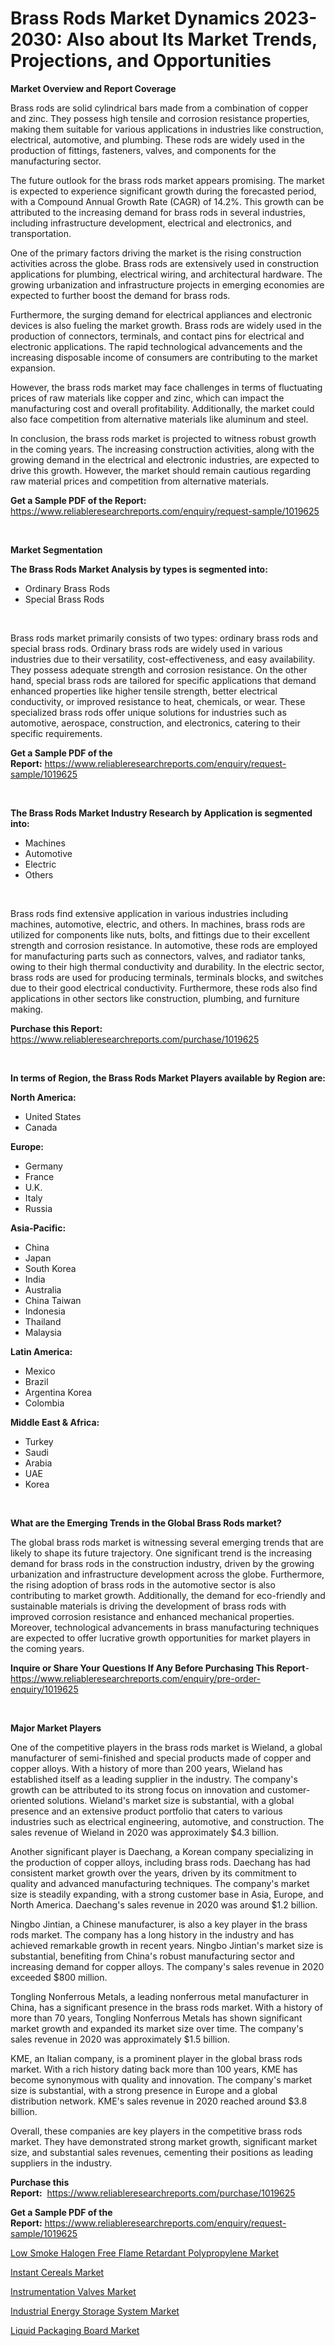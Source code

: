 <p><h1>Brass Rods Market Dynamics 2023-2030: Also about Its Market Trends, Projections, and Opportunities</h1></p><p><strong>Market Overview and Report Coverage</strong></p>
<p><p>Brass rods are solid cylindrical bars made from a combination of copper and zinc. They possess high tensile and corrosion resistance properties, making them suitable for various applications in industries like construction, electrical, automotive, and plumbing. These rods are widely used in the production of fittings, fasteners, valves, and components for the manufacturing sector.</p><p>The future outlook for the brass rods market appears promising. The market is expected to experience significant growth during the forecasted period, with a Compound Annual Growth Rate (CAGR) of 14.2%. This growth can be attributed to the increasing demand for brass rods in several industries, including infrastructure development, electrical and electronics, and transportation.</p><p>One of the primary factors driving the market is the rising construction activities across the globe. Brass rods are extensively used in construction applications for plumbing, electrical wiring, and architectural hardware. The growing urbanization and infrastructure projects in emerging economies are expected to further boost the demand for brass rods.</p><p>Furthermore, the surging demand for electrical appliances and electronic devices is also fueling the market growth. Brass rods are widely used in the production of connectors, terminals, and contact pins for electrical and electronic applications. The rapid technological advancements and the increasing disposable income of consumers are contributing to the market expansion.</p><p>However, the brass rods market may face challenges in terms of fluctuating prices of raw materials like copper and zinc, which can impact the manufacturing cost and overall profitability. Additionally, the market could also face competition from alternative materials like aluminum and steel.</p><p>In conclusion, the brass rods market is projected to witness robust growth in the coming years. The increasing construction activities, along with the growing demand in the electrical and electronic industries, are expected to drive this growth. However, the market should remain cautious regarding raw material prices and competition from alternative materials.</p></p>
<p><strong>Get a Sample PDF of the Report:</strong> <a href="https://www.reliableresearchreports.com/enquiry/request-sample/1019625">https://www.reliableresearchreports.com/enquiry/request-sample/1019625</a></p>
<p>&nbsp;</p>
<p><strong>Market Segmentation</strong></p>
<p><strong>The Brass Rods Market Analysis by types is segmented into:</strong></p>
<p><ul><li>Ordinary Brass Rods</li><li>Special Brass Rods</li></ul></p>
<p>&nbsp;</p>
<p><p>Brass rods market primarily consists of two types: ordinary brass rods and special brass rods. Ordinary brass rods are widely used in various industries due to their versatility, cost-effectiveness, and easy availability. They possess adequate strength and corrosion resistance. On the other hand, special brass rods are tailored for specific applications that demand enhanced properties like higher tensile strength, better electrical conductivity, or improved resistance to heat, chemicals, or wear. These specialized brass rods offer unique solutions for industries such as automotive, aerospace, construction, and electronics, catering to their specific requirements.</p></p>
<p><strong>Get a Sample PDF of the Report:</strong>&nbsp;<a href="https://www.reliableresearchreports.com/enquiry/request-sample/1019625">https://www.reliableresearchreports.com/enquiry/request-sample/1019625</a></p>
<p>&nbsp;</p>
<p><strong>The Brass Rods Market Industry Research by Application is segmented into:</strong></p>
<p><ul><li>Machines</li><li>Automotive</li><li>Electric</li><li>Others</li></ul></p>
<p>&nbsp;</p>
<p><p>Brass rods find extensive application in various industries including machines, automotive, electric, and others. In machines, brass rods are utilized for components like nuts, bolts, and fittings due to their excellent strength and corrosion resistance. In automotive, these rods are employed for manufacturing parts such as connectors, valves, and radiator tanks, owing to their high thermal conductivity and durability. In the electric sector, brass rods are used for producing terminals, terminals blocks, and switches due to their good electrical conductivity. Furthermore, these rods also find applications in other sectors like construction, plumbing, and furniture making.</p></p>
<p><strong>Purchase this Report:</strong>&nbsp; <a href="https://www.reliableresearchreports.com/purchase/1019625">https://www.reliableresearchreports.com/purchase/1019625</a></p>
<p>&nbsp;</p>
<p><strong>In terms of Region, the Brass Rods Market Players available by Region are:</strong></p>
<p>
    <p> <strong> North America: </strong>
        <ul>
            <li>United States</li>
            <li>Canada</li>
        </ul>
        </p> 
    <p> <strong> Europe: </strong>
        <ul>
            <li>Germany</li>
            <li>France</li>
            <li>U.K.</li>
            <li>Italy</li>
            <li>Russia</li>
        </ul>
        </p> 
    <p> <strong> Asia-Pacific: </strong>
        <ul>
            <li>China</li>
            <li>Japan</li>
            <li>South Korea</li>
            <li>India</li>
            <li>Australia</li>
            <li>China Taiwan</li>
            <li>Indonesia</li>
            <li>Thailand</li>
            <li>Malaysia</li>
        </ul>
        </p> 
    <p> <strong> Latin America: </strong>
        <ul>
            <li>Mexico</li>
            <li>Brazil</li>
            <li>Argentina Korea</li>
            <li>Colombia</li>
        </ul>
        </p> 
    <p> <strong> Middle East & Africa: </strong>
        <ul>
            <li>Turkey</li>
            <li>Saudi</li>
            <li>Arabia</li>
            <li>UAE</li>
            <li>Korea</li>
        </ul>
    </p>
    </p>
<p>&nbsp;</p>
<p><strong>What are the Emerging Trends in the Global Brass Rods market?</strong></p>
<p><p>The global brass rods market is witnessing several emerging trends that are likely to shape its future trajectory. One significant trend is the increasing demand for brass rods in the construction industry, driven by the growing urbanization and infrastructure development across the globe. Furthermore, the rising adoption of brass rods in the automotive sector is also contributing to market growth. Additionally, the demand for eco-friendly and sustainable materials is driving the development of brass rods with improved corrosion resistance and enhanced mechanical properties. Moreover, technological advancements in brass manufacturing techniques are expected to offer lucrative growth opportunities for market players in the coming years.</p></p>
<p><strong>Inquire or Share Your Questions If Any Before Purchasing This Report</strong>- <a href="https://www.reliableresearchreports.com/enquiry/pre-order-enquiry/1019625">https://www.reliableresearchreports.com/enquiry/pre-order-enquiry/1019625</a></p>
<p>&nbsp;</p>
<p><strong>Major Market Players</strong></p>
<p><p>One of the competitive players in the brass rods market is Wieland, a global manufacturer of semi-finished and special products made of copper and copper alloys. With a history of more than 200 years, Wieland has established itself as a leading supplier in the industry. The company's growth can be attributed to its strong focus on innovation and customer-oriented solutions. Wieland's market size is substantial, with a global presence and an extensive product portfolio that caters to various industries such as electrical engineering, automotive, and construction. The sales revenue of Wieland in 2020 was approximately $4.3 billion.</p><p>Another significant player is Daechang, a Korean company specializing in the production of copper alloys, including brass rods. Daechang has had consistent market growth over the years, driven by its commitment to quality and advanced manufacturing techniques. The company's market size is steadily expanding, with a strong customer base in Asia, Europe, and North America. Daechang's sales revenue in 2020 was around $1.2 billion.</p><p>Ningbo Jintian, a Chinese manufacturer, is also a key player in the brass rods market. The company has a long history in the industry and has achieved remarkable growth in recent years. Ningbo Jintian's market size is substantial, benefiting from China's robust manufacturing sector and increasing demand for copper alloys. The company's sales revenue in 2020 exceeded $800 million.</p><p>Tongling Nonferrous Metals, a leading nonferrous metal manufacturer in China, has a significant presence in the brass rods market. With a history of more than 70 years, Tongling Nonferrous Metals has shown significant market growth and expanded its market size over time. The company's sales revenue in 2020 was approximately $1.5 billion.</p><p>KME, an Italian company, is a prominent player in the global brass rods market. With a rich history dating back more than 100 years, KME has become synonymous with quality and innovation. The company's market size is substantial, with a strong presence in Europe and a global distribution network. KME's sales revenue in 2020 reached around $3.8 billion.</p><p>Overall, these companies are key players in the competitive brass rods market. They have demonstrated strong market growth, significant market size, and substantial sales revenues, cementing their positions as leading suppliers in the industry.</p></p>
<p><strong>Purchase this Report:</strong>&nbsp;&nbsp;<a href="https://www.reliableresearchreports.com/purchase/1019625">https://www.reliableresearchreports.com/purchase/1019625</a></p>
<p></p>
<p><strong>Get a Sample PDF of the Report:</strong>&nbsp;<a href="https://www.reliableresearchreports.com/enquiry/request-sample/1019625">https://www.reliableresearchreports.com/enquiry/request-sample/1019625</a></p>
<p><p><a href="https://github.com/melchekhinf/Market-Research-Report-List-1/blob/main/low-smoke-halogen-free-flame-retardant-polypropylene-market.md">Low Smoke Halogen Free Flame Retardant Polypropylene Market</a></p><p><a href="https://medium.com/@madelynhowe/instant-cereals-nbsp-market-focuses-on-market-share-size-and-projected-forecast-till-2030-b556e2490907">Instant Cereals Market</a></p><p><a href="https://medium.com/@dioncollins8227/instrumentation-valves-market-exploring-market-share-market-trends-and-future-growth-64d72e2aa853">Instrumentation Valves Market</a></p><p><a href="https://medium.com/@jewelmohr/industrial-energy-storage-system-market-analysis-its-cagr-market-segmentation-and-global-industry-21c5ba28d9da">Industrial Energy Storage System Market</a></p><p><a href="https://github.com/sndrkn/Market-Research-Report-List-1/blob/main/liquid-packaging-board-market.md">Liquid Packaging Board Market</a></p></p>